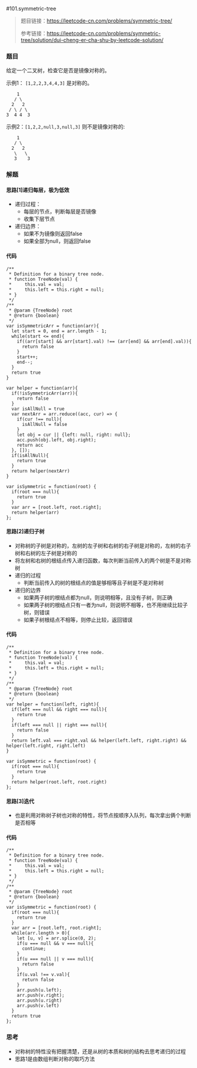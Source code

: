 #101.symmetric-tree

> 题目链接：https://leetcode-cn.com/problems/symmetric-tree/
>
> 参考链接：https://leetcode-cn.com/problems/symmetric-tree/solution/dui-cheng-er-cha-shu-by-leetcode-solution/

### 题目

给定一个二叉树，检查它是否是镜像对称的。

示例1： `[1,2,2,3,4,4,3]` 是对称的。

```
   	1
   / \
  2   2
 / \ / \
3  4 4  3  
```

示例2：`[1,2,2,null,3,null,3]` 则不是镜像对称的:

```
    1
   / \
  2   2
   \   \
   3    3
```



### 解题

#### 思路[1]递归每层，极为低效

* 递归过程：
  * 每层的节点，判断每层是否镜像
  * 收集下层节点
* 递归边界：
  * 如果不为镜像则返回false
  * 如果全部为null，则返回false

#### 代码

```
/**
 * Definition for a binary tree node.
 * function TreeNode(val) {
 *     this.val = val;
 *     this.left = this.right = null;
 * }
 */
/**
 * @param {TreeNode} root
 * @return {boolean}
 */
var isSymmetricArr = function(arr){
  let start = 0, end = arr.length - 1;
  while(start <= end){
    if((arr[start] && arr[start].val) !== (arr[end] && arr[end].val)){
      return false
    }
    start++;
    end--;
  }
  return true
}

var helper = function(arr){
  if(!isSymmetricArr(arr)){
    return false
  }
  var isAllNull = true
  var nextArr = arr.reduce((acc, cur) => {
    if(cur !== null){
      isAllNull = false
    }
    let obj = cur || {left: null, right: null};
    acc.push(obj.left, obj.right);
    return acc
  }, []);
  if(isAllNull){
    return true
  }
  return helper(nextArr)
}

var isSymmetric = function(root) {
  if(root === null){
    return true
  }
  var arr = [root.left, root.right];
  return helper(arr)
};
```

#### 思路[2]递归子树

* 对称树的子树是对称的，左树的左子树和右树的右子树是对称的，左树的右子树和右树的左子树是对称的
* 将左树和右树的根结点传入递归函数，每次判断当前传入的两个树是不是对称树
* 递归的过程
  * 判断当前传入的树的根结点的值是够相等且子树是不是对称树
* 递归的边界
  * 如果两子树的根结点都为null，则说明相等，且没有子树，则正确
  * 如果两子树的根结点只有一者为null，则说明不相等，也不用继续比较子树，则错误
  * 如果子树根结点不相等，则停止比较，返回错误

#### 代码

```
/**
 * Definition for a binary tree node.
 * function TreeNode(val) {
 *     this.val = val;
 *     this.left = this.right = null;
 * }
 */
/**
 * @param {TreeNode} root
 * @return {boolean}
 */
var helper = function(left, right){
  if(left === null && right === null){
    return true
  }
  if(left === null || right === null){
    return false
  }
  return left.val === right.val && helper(left.left, right.right) && helper(left.right, right.left)
}

var isSymmetric = function(root) {
  if(root === null){
    return true
  }
  return helper(root.left, root.right)
};
```

#### 思路[3]迭代

* 也是利用对称树子树也对称的特性，将节点按顺序入队列，每次拿出俩个判断是否相等

#### 代码

```
/**
 * Definition for a binary tree node.
 * function TreeNode(val) {
 *     this.val = val;
 *     this.left = this.right = null;
 * }
 */
/**
 * @param {TreeNode} root
 * @return {boolean}
 */
var isSymmetric = function(root) {
  if(root === null){
    return true
  }
  var arr = [root.left, root.right];
  while(arr.length > 0){
    let [u, v] = arr.splice(0, 2);
    if(u === null && v === null){
      continue;
    }
    if(u === null || v === null){
      return false
    }
    if(u.val !== v.val){
      return false
    }
    arr.push(u.left);
    arr.push(v.right);
    arr.push(u.right)
    arr.push(v.left)
  }
  return true
};
```



### 思考

* 对称树的特性没有把握清楚，还是从树的本质和树的结构去思考递归的过程
* 思路1是由数组判断对称的取巧方法

